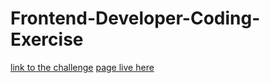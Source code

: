# Frontend-Developer-Coding-Exercise

[link to the challenge](https://garryc5.github.io/Frontend-Developer-Coding-Exercise/)
[page live here](https://garryc5.github.io/Frontend-Developer-Coding-Exercise/)
